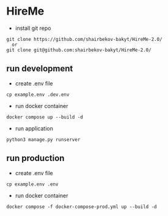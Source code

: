 # HireMe

- install git repo
```
git clone https://github.com/shairbekov-bakyt/HireMe-2.0/
  or
git clone git@github.com:shairbekov-bakyt/HireMe-2.0/
```

## run development

- create .env file
```
cp example.env .dev.env
```
- run docker container
```
docker compose up --build -d
```

- run application 
```
python3 manage.py runserver
```

## run production

- create .env file
```
cp example.env .env
```
- run docker container
```
docker compose -f docker-compose-prod.yml up --build -d
```
